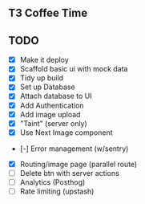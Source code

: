 ## T3 Coffee Time

## TODO

- [x] Make it deploy
- [x] Scaffold basic ui with mock data
- [x] Tidy up build
- [x] Set up Database
- [x] Attach database to UI
- [x] Add Authentication
- [x] Add image upload
- [x] "Taint" (server only)
- [x] Use Next Image component
- [-] Error management (w/sentry)
- [X] Routing/image page (parallel route)
- [ ] Delete btn with server actions
- [ ] Analytics (Posthog)
- [ ] Rate limiting (upstash)
